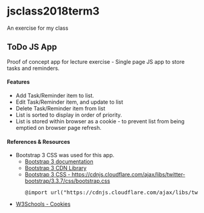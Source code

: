 # jsclass2018term3
An exercise for my class

<h2>ToDo JS App</h2>
<p>Proof of concept app for lecture exercise - Single page JS app to store tasks and reminders.</p>

<h4>Features</h4>
<ul>
<li>Add Task/Reminder item to list.</li>
<li>Edit Task/Reminder item, and update to list</li>
<li>Delete Task/Reminder item from list</li>
<li>List is sorted to display in order of priority.</li>
<li>List is stored within browser as a cookie - to prevent list from being emptied on browser page refresh.</li>
</ul>

<h4>References &amp; Resources</h4>
<ul>
<li>
    Bootstrap 3 CSS was used for this app.
    <ul>
        <li><a href="https://getbootstrap.com/docs/3.3/" target="_blank">Bootstrap 3 documentation</a></li>
        <li><a href="https://cdnjs.com/libraries/twitter-bootstrap/3.3.7" target="_blank">Bootstrap 3 CDN Library</a></li>
        <li>
            <a href="https://cdnjs.cloudflare.com/ajax/libs/twitter-bootstrap/3.3.7/css/bootstrap.css"target="_blank">Bootstrap 3 CSS - https://cdnjs.cloudflare.com/ajax/libs/twitter-bootstrap/3.3.7/css/bootstrap.css</a>
            <pre>@import url("https://cdnjs.cloudflare.com/ajax/libs/twitter-bootstrap/3.3.7/css/bootstrap.min.css");</pre>
        </li>
    </ul>
</li>
<li><a href="https://www.w3schools.com/Js/js_cookies.asp">W3Schools - Cookies</a></li>
</ul>

